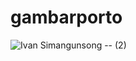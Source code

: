 # gambarporto
![Ivan Simangunsong -- (2)](https://user-images.githubusercontent.com/102478068/162104505-58d70de2-0772-461d-acbb-a0e33a0ca741.jpeg)
